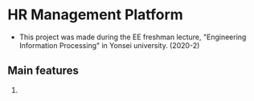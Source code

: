 # HR Management Platform

- This project was made during the EE freshman lecture, "Engineering Information Processing" in Yonsei university. (2020-2)

## Main features

1. 
